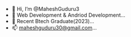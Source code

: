 - 👋 Hi, I’m @MaheshGuduru3
- 👀 Web Development & Andriod Development...
- 🌱 Recent Btech Graduate(2023)...
- 📫 maheshguduru30@gmail.com...

<!---
MaheshGuduru3/MaheshGuduru3 is a ✨ special ✨ repository because its `README.md` (this file) appears on your GitHub profile.
You can click the Preview link to take a look at your changes.
--->
